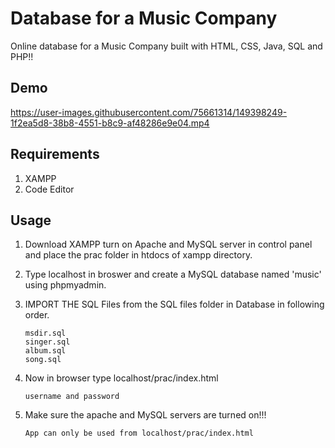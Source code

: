 
# Database for a Music Company

Online database for a Music Company built with HTML, CSS, Java, SQL and PHP!!

## Demo

https://user-images.githubusercontent.com/75661314/149398249-1f2ea5d8-38b8-4551-b8c9-af48286e9e04.mp4


## Requirements

1. XAMPP 
2. Code Editor

## Usage

1. Download XAMPP turn on Apache and MySQL server in control panel and place the prac folder in htdocs of xampp directory.

2. Type localhost in broswer and create a MySQL database named 'music' using phpmyadmin.

3. IMPORT THE SQL Files from the SQL files folder in Database in following order.

    ```
    msdir.sql
    singer.sql
    album.sql
    song.sql
    
    ```

4. Now in browser type localhost/prac/index.html

    ```Type
    username and password    
    ```

5. Make sure the apache and MySQL servers are turned on!!!

    ```
    App can only be used from localhost/prac/index.html
    ```


